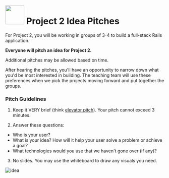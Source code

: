 # <img src="https://cloud.githubusercontent.com/assets/7833470/10899314/63829980-8188-11e5-8cdd-4ded5bcb6e36.png" height="60"> Project 2 Idea Pitches

For Project 2, you will be working in groups of 3-4 to build a full-stack Rails application.

**Everyone will pitch an idea for Project 2.**

Additional pitches may be allowed based on time. 

After hearing the pitches, you'll have an opportunity to narrow down what you'd be most interested in building.  The teaching team will use these preferences when we pick the projects moving forward and put together the groups.

### Pitch Guidelines

1. Keep it VERY brief (think <a href="https://en.wikipedia.org/wiki/Elevator_pitch" target="_blank">elevator pitch</a>). Your pitch cannot exceed 3 minutes.


2. Answer these questions:
  * Who is your user? 
  * What is your idea? How will it help your user solve a problem or achieve a goal?
  * What technologies would you use that we haven't gone over (if any)?
  
3. No slides. You may use the whiteboard to draw any visuals you need.


![idea](https://cloud.githubusercontent.com/assets/7833470/12076308/f9c057fa-b15a-11e5-9c0a-38342e79b1da.gif)
